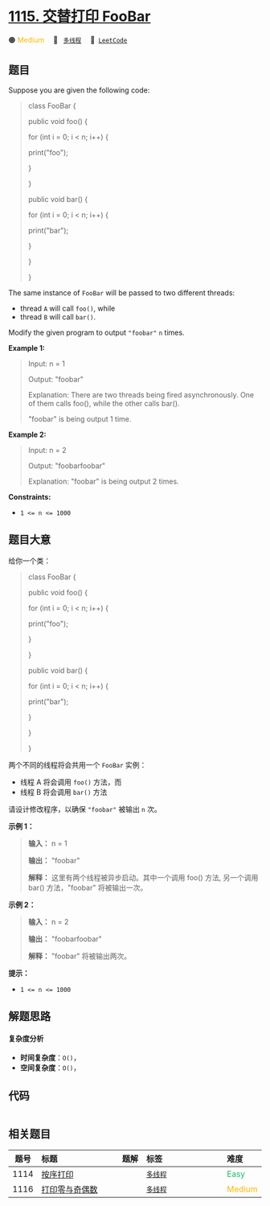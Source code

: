 # [1115. 交替打印 FooBar](https://leetcode.com/problems/print-foobar-alternately)

🟠 <font color=#ffb800>Medium</font>&emsp; 🔖&ensp; [`多线程`](/tag/concurrency.md)&emsp; 🔗&ensp;[`LeetCode`](https://leetcode.com/problems/print-foobar-alternately)

## 题目

Suppose you are given the following code:

> 
> 
> 
> 
> 
> class FooBar {
> 
>   public void foo() {
> 
> > 
> for (int i = 0; i < n; i++) {
> 
> > 
>   print("foo");
> 
> > 
> }
> 
>   }
> 
> 
> 
>   public void bar() {
> 
> > 
> for (int i = 0; i < n; i++) {
> 
> > 
>   print("bar");
> 
> > 
> }
> 
>   }
> 
> }
> 
> 

The same instance of `FooBar` will be passed to two different threads:

  * thread `A` will call `foo()`, while
  * thread `B` will call `bar()`.

Modify the given program to output `"foobar"` `n` times.



**Example 1:**

> Input: n = 1
> 
> Output: "foobar"
> 
> Explanation: There are two threads being fired asynchronously. One of them calls foo(), while the other calls bar().
> 
> "foobar" is being output 1 time.

**Example 2:**

> Input: n = 2
> 
> Output: "foobarfoobar"
> 
> Explanation: "foobar" is being output 2 times.

**Constraints:**

  * `1 <= n <= 1000`


## 题目大意

给你一个类：

> 
> 
> 
> 
> 
> class FooBar {
> 
>   public void foo() {
> 
> > 
> for (int i = 0; i < n; i++) {
> 
> > 
>   print("foo");
> 
> > 
> }
> 
>   }
> 
> 
> 
>   public void bar() {
> 
> > 
> for (int i = 0; i < n; i++) {
> 
> > 
>   print("bar");
> 
> > 
> }
> 
>   }
> 
> }
> 
> 

两个不同的线程将会共用一个 `FooBar` 实例：

  * 线程 A 将会调用 `foo()` 方法，而
  * 线程 B 将会调用 `bar()` 方法

请设计修改程序，以确保 `"foobar"` 被输出 `n` 次。



**示例 1：**

> 
> 
> 
> 
> 
> **输入：** n = 1
> 
> **输出：** "foobar"
> 
> **解释：** 这里有两个线程被异步启动。其中一个调用 foo() 方法, 另一个调用 bar() 方法，"foobar" 将被输出一次。
> 
> 

**示例 2：**

> 
> 
> 
> 
> 
> **输入：** n = 2
> 
> **输出：** "foobarfoobar"
> 
> **解释：** "foobar" 将被输出两次。
> 
> 



**提示：**

  * `1 <= n <= 1000`


## 解题思路

#### 复杂度分析

- **时间复杂度**：`O()`，
- **空间复杂度**：`O()`，

## 代码

```javascript

```

## 相关题目

<!-- prettier-ignore -->
| 题号 | 标题 | 题解 | 标签 | 难度 |
| :------: | :------ | :------: | :------ | :------ |
| 1114 | [按序打印](https://leetcode.com/problems/print-in-order) |  |  [`多线程`](/tag/concurrency.md) | <font color=#15bd66>Easy</font> |
| 1116 | [打印零与奇偶数](https://leetcode.com/problems/print-zero-even-odd) |  |  [`多线程`](/tag/concurrency.md) | <font color=#ffb800>Medium</font> |

<style>
.blue {
    background-color: #096dd9;
    padding: 0.25rem 0.5rem;
    margin: 0;
    font-size: 0.85em;
    border-radius: 3px;
    color: white;
    font-weight: 500;
}
table th:first-of-type { width: 10%; }
table th:nth-of-type(2) { width: 35%; }
table th:nth-of-type(3) { width: 10%; }
table th:nth-of-type(4) { width: 35%; }
table th:nth-of-type(5) { width: 10%; }
</style>
